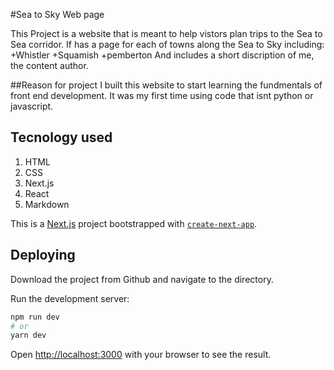 #Sea to Sky Web page

This Project is a website that is meant to help vistors plan trips to the Sea to Sea corridor.
If has a page for each of towns along the Sea to Sky including:
+Whistler
+Squamish
+pemberton
And includes a short discription of me, the content author.

##Reason for project
I built this website to start learning the fundmentals of front end development. It was my first time using code that isnt python or javascript.

## Tecnology used

1. HTML
2. CSS
3. Next.js
4. React
5. Markdown

This is a [Next.js](https://nextjs.org/) project bootstrapped with [`create-next-app`](https://github.com/vercel/next.js/tree/canary/packages/create-next-app).

## Deploying

Download the project from Github and navigate to the directory.

Run the development server:

```bash
npm run dev
# or
yarn dev
```

Open [http://localhost:3000](http://localhost:3000) with your browser to see the result.



